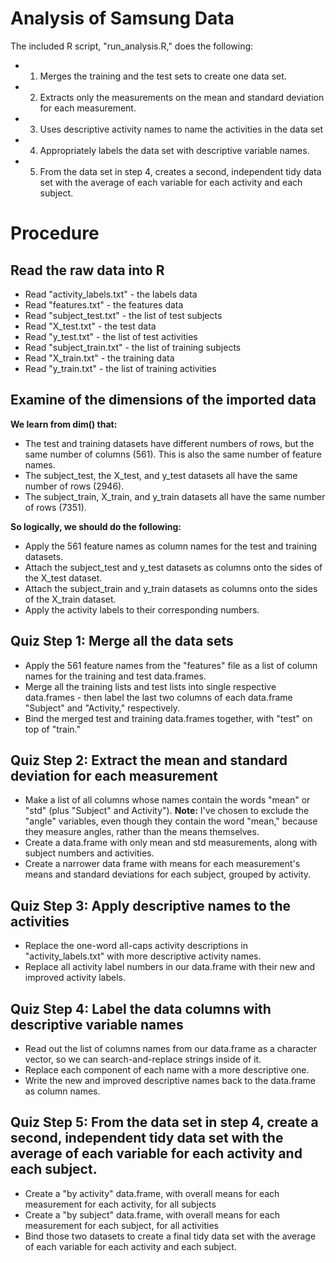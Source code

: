 Analysis of Samsung Data
====================
The included R script, "run_analysis.R," does the following:
- 1. Merges the training and the test sets to create one data set.
- 2. Extracts only the measurements on the mean and standard deviation for each measurement. 
- 3. Uses descriptive activity names to name the activities in the data set
- 4. Appropriately labels the data set with descriptive variable names. 
- 5. From the data set in step 4, creates a second, independent tidy data set with the average of each variable for each activity and each subject.


Procedure
====================

Read the raw data into R
--------------------
- Read "activity_labels.txt" - the labels data
- Read "features.txt" - the features data
- Read "subject_test.txt" - the list of test subjects
- Read "X_test.txt" - the test data
- Read "y_test.txt" - the list of test activities
- Read "subject_train.txt" - the list of training subjects
- Read "X_train.txt" - the training data
- Read "y_train.txt" - the list of training activities


Examine of the dimensions of the imported data
--------------------

**We learn from dim() that:**
- The test and training datasets have different numbers of rows, but the same number of columns (561). This is also the same number of feature names.
- The subject_test, the X_test, and y_test datasets all have the same number of rows (2946).
- The subject_train, X_train, and y_train datasets all have the same number of rows (7351).

**So logically, we should do the following:**
- Apply the 561 feature names as column names for the test and training datasets.
- Attach the subject_test and y_test datasets as columns onto the sides of the X_test dataset.
- Attach the subject_train and y_train datasets as columns onto the sides of the X_train dataset.
- Apply the activity labels to their corresponding numbers.


Quiz Step 1: Merge all the data sets
--------------------

- Apply the 561 feature names from the "features" file as a list of column names for the training and test data.frames.
- Merge all the training lists and test lists into single respective data.frames - then label the last two columns of each data.frame "Subject" and "Activity," respectively.
- Bind the merged test and training data.frames together, with "test" on top of "train."


Quiz Step 2: Extract the mean and standard deviation for each measurement
--------------------
- Make a list of all columns whose names contain the words "mean" or "std" (plus "Subject" and Activity"). **Note:** I've chosen to exclude the "angle" variables, even though they contain the word "mean," because they measure angles, rather than the means themselves.
- Create a data.frame with only mean and std measurements, along with subject numbers and activities.
- Create a narrower data frame with means for each measurement's means and standard deviations for each subject, grouped by activity.


Quiz Step 3: Apply descriptive names to the activities
--------------------
- Replace the one-word all-caps activity descriptions in "activity_labels.txt" with more descriptive activity names.
- Replace all activity label numbers in our data.frame with their new and improved activity labels.



Quiz Step 4: Label the data columns with descriptive variable names
--------------------
- Read out the list of columns names from our data.frame as a character vector, so we can search-and-replace strings inside of it.
- Replace each component of each name with a more descriptive one.
- Write the new and improved descriptive names back to the data.frame as column names.


Quiz Step 5: From the data set in step 4, create a second, independent tidy data set with the average of each variable for each activity and each subject.
--------------------
- Create a "by activity" data.frame, with overall means for each measurement for each activity, for all subjects
- Create a "by subject" data.frame, with overall means for each measurement for each subject, for all activities
- Bind those two datasets to create a final tidy data set with the average of each variable for each activity and each subject.






